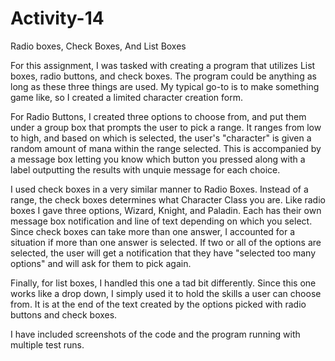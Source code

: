 # Activity-14
Radio boxes, Check Boxes, And List Boxes


For this assignment, I was tasked with creating a program that utilizes List boxes, radio buttons, and check boxes. The program could be anything as long as these three things are used. My typical go-to is to make something game like, so I created a limited character creation form. 

For Radio Buttons, I created three options to choose from, and put them under a group box that prompts the user to pick a range. It ranges from low to high, and based on which is selected, the user's "character" is given a random amount of mana within the range selected. This is accompanied by a message box letting you know which button you pressed along with a label outputting the results with unquie message for each choice.


I used check boxes in a very similar manner to Radio Boxes. Instead of a range, the check boxes determines what Character Class you are. Like radio boxes I gave three options, Wizard, Knight, and Paladin. Each has their own message box notification and line of text depending on which you select. Since check boxes can take more than one answer, I accounted for a situation if more than one answer is selected. If two or all of the options are selected, the user will get a notification that they have "selected too many options" and will ask for them to pick again.


Finally, for list boxes, I handled this one a tad bit differently. Since this one works like a drop down, I simply used it to hold the skills a user can choose from. It is at the end of the text created by the options picked with radio buttons and check boxes.


I have included screenshots of the code and the program running with multiple test runs.
